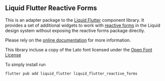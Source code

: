## Liquid Flutter Reactive Forms

This is an adapter package to the [Liquid Flutter](https://github.com/emdgroup-liquid/liquid-flutter)
component library. It provides a set of additional widgets to work with [reactive forms](https://pub.dev/packages/reactive_forms)
in the Liquid design system without exposing the reactive forms package directly.

Please rely on the [online documentation](https://emdgroup-liquid.github.io/liquid-flutter/#/components/reactive_form)
for more information.

This library incluse a copy of the Lato font licensed under the [Open Font License](https://fonts.google.com/specimen/Lato/license)

To simply install run

```sh
flutter pub add liquid_flutter liquid_flutter_reactive_forms
```

